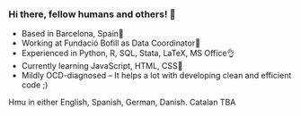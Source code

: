### Hi there, fellow humans and others! 👋

* Based in Barcelona, Spain📍
* Working at Fundació Bofill as Data Coordinator💼
* Experienced in Python, R, SQL, Stata, LaTeX, MS Office👌
* Currently learning JavaScript, HTML, CSS👀
* Mildly OCD-diagnosed – It helps a lot with developing clean and efficient code ;)

Hmu in either English, Spanish, German, Danish. Catalan TBA




<!--
**MathiasSchindlerCPH/MathiasSchindlerCPH** is a ✨ _special_ ✨ repository because its `README.md` (this file) appears on your GitHub profile.

Here are some ideas to get you started:

- 🔭 I’m currently working on ...
- 🌱 I’m currently learning ...
- 👯 I’m looking to collaborate on ...
- 🤔 I’m looking for help with ...
- 💬 Ask me about ...
- 📫 How to reach me: ...
- 😄 Pronouns: ...
- ⚡ Fun fact: ...
-->
